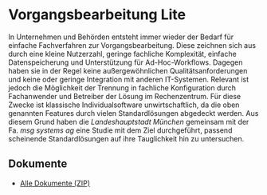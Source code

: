# Vorgangsbearbeitung Lite

In Unternehmen und Behörden entsteht immer wieder der Bedarf für einfache Fachverfahren zur Vorgangsbearbeitung. Diese zeichnen sich aus durch eine kleine Nutzerzahl, geringe fachliche Komplexität, einfache Datenspeicherung und Unterstützung für Ad-Hoc-Workflows. Dagegen haben sie in der Regel keine außergewöhnlichen Qualitätsanforderungen und keine oder geringe Integration mit anderen IT-Systemen. Relevant ist jedoch die Möglichkeit der Trennung in fachliche Konfiguration durch Fachanwender und Betreiber der Lösung im Rechenzentrum. 
Für diese Zwecke ist klassische Individualsoftware unwirtschaftlich, da die oben genannten Features durch vielen Standardlösungen abgedeckt werden.
Aus diesem Grund haben die *Landeshauptstadt München* gemeinsam mit der Fa. *msg systems ag* eine Studie mit dem Ziel durchgeführt, passend scheinende Standardlösungen auf ihre Tauglichkeit hin zu untersuchen.

## Dokumente
  * [Alle Dokumente (ZIP)](https://github.com/vorgangsbearbeitung-lite/doku/archive/master.zip)
